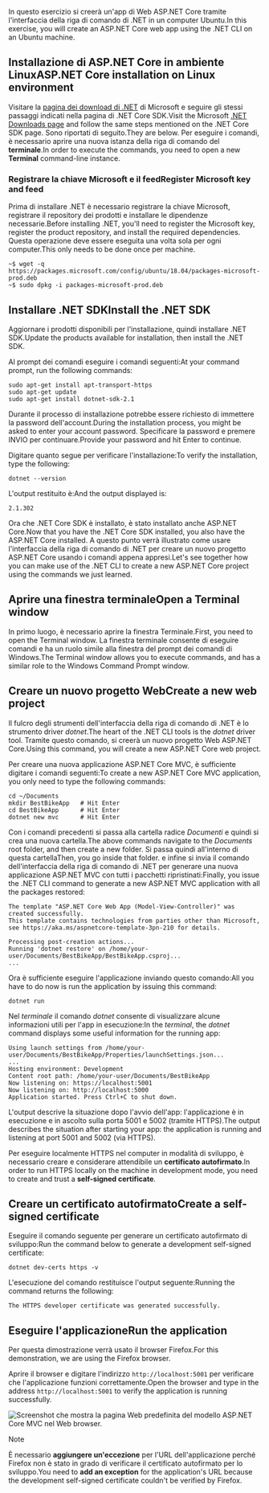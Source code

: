 <span data-ttu-id="3154a-101">In questo esercizio si creerà un'app di Web ASP.NET Core tramite l'interfaccia della riga di comando di .NET in un computer Ubuntu.</span><span class="sxs-lookup"><span data-stu-id="3154a-101">In this exercise, you will create an ASP.NET Core web app using the .NET CLI on an Ubuntu machine.</span></span>

## <a name="aspnet-core-installation-on-linux-environment"></a><span data-ttu-id="3154a-102">Installazione di ASP.NET Core in ambiente Linux</span><span class="sxs-lookup"><span data-stu-id="3154a-102">ASP.NET Core installation on Linux environment</span></span>

<span data-ttu-id="3154a-103">Visitare la [pagina dei download di .NET](https://www.microsoft.com/net/download) di Microsoft e seguire gli stessi passaggi indicati nella pagina di .NET Core SDK.</span><span class="sxs-lookup"><span data-stu-id="3154a-103">Visit the Microsoft [.NET Downloads page](https://www.microsoft.com/net/download) and follow the same steps mentioned on the .NET Core SDK page.</span></span> <span data-ttu-id="3154a-104">Sono riportati di seguito.</span><span class="sxs-lookup"><span data-stu-id="3154a-104">They are below.</span></span> <span data-ttu-id="3154a-105">Per eseguire i comandi, è necessario aprire una nuova istanza della riga di comando del **terminale**.</span><span class="sxs-lookup"><span data-stu-id="3154a-105">In order to execute the commands, you need to open a new **Terminal** command-line instance.</span></span>

### <a name="register-microsoft-key-and-feed"></a><span data-ttu-id="3154a-106">Registrare la chiave Microsoft e il feed</span><span class="sxs-lookup"><span data-stu-id="3154a-106">Register Microsoft key and feed</span></span>

<span data-ttu-id="3154a-107">Prima di installare .NET è necessario registrare la chiave Microsoft, registrare il repository dei prodotti e installare le dipendenze necessarie.</span><span class="sxs-lookup"><span data-stu-id="3154a-107">Before installing .NET, you'll need to register the Microsoft key, register the product repository, and install the required dependencies.</span></span> <span data-ttu-id="3154a-108">Questa operazione deve essere eseguita una volta sola per ogni computer.</span><span class="sxs-lookup"><span data-stu-id="3154a-108">This only needs to be done once per machine.</span></span>

```console
~$ wget -q https://packages.microsoft.com/config/ubuntu/18.04/packages-microsoft-prod.deb
~$ sudo dpkg -i packages-microsoft-prod.deb
```

## <a name="install-the-net-sdk"></a><span data-ttu-id="3154a-109">Installare .NET SDK</span><span class="sxs-lookup"><span data-stu-id="3154a-109">Install the .NET SDK</span></span>

<span data-ttu-id="3154a-110">Aggiornare i prodotti disponibili per l'installazione, quindi installare .NET SDK.</span><span class="sxs-lookup"><span data-stu-id="3154a-110">Update the products available for installation, then install the .NET SDK.</span></span>

<span data-ttu-id="3154a-111">Al prompt dei comandi eseguire i comandi seguenti:</span><span class="sxs-lookup"><span data-stu-id="3154a-111">At your command prompt, run the following commands:</span></span>

```console
sudo apt-get install apt-transport-https
sudo apt-get update
sudo apt-get install dotnet-sdk-2.1
```

<span data-ttu-id="3154a-112">Durante il processo di installazione potrebbe essere richiesto di immettere la password dell'account.</span><span class="sxs-lookup"><span data-stu-id="3154a-112">During the installation process, you might be asked to enter your account password.</span></span> <span data-ttu-id="3154a-113">Specificare la password e premere INVIO per continuare.</span><span class="sxs-lookup"><span data-stu-id="3154a-113">Provide your password and hit Enter to continue.</span></span>

<span data-ttu-id="3154a-114">Digitare quanto segue per verificare l'installazione:</span><span class="sxs-lookup"><span data-stu-id="3154a-114">To verify the installation, type the following:</span></span>

```console
dotnet --version
```

<span data-ttu-id="3154a-115">L'output restituito è:</span><span class="sxs-lookup"><span data-stu-id="3154a-115">And the output displayed is:</span></span>

```console
2.1.302
```

<span data-ttu-id="3154a-116">Ora che .NET Core SDK è installato, è stato installato anche ASP.NET Core.</span><span class="sxs-lookup"><span data-stu-id="3154a-116">Now that you have the .NET Core SDK installed, you also have the ASP.NET Core installed.</span></span> <span data-ttu-id="3154a-117">A questo punto verrà illustrato come usare l'interfaccia della riga di comando di .NET per creare un nuovo progetto ASP.NET Core usando i comandi appena appresi.</span><span class="sxs-lookup"><span data-stu-id="3154a-117">Let's see together how you can make use of the .NET CLI to create a new ASP.NET Core project using the commands we just learned.</span></span>

## <a name="open-a-terminal-window"></a><span data-ttu-id="3154a-118">Aprire una finestra terminale</span><span class="sxs-lookup"><span data-stu-id="3154a-118">Open a Terminal window</span></span>

<span data-ttu-id="3154a-119">In primo luogo, è necessario aprire la finestra Terminale.</span><span class="sxs-lookup"><span data-stu-id="3154a-119">First, you need to open the Terminal window.</span></span> <span data-ttu-id="3154a-120">La finestra terminale consente di eseguire comandi e ha un ruolo simile alla finestra del prompt dei comandi di Windows.</span><span class="sxs-lookup"><span data-stu-id="3154a-120">The Terminal window allows you to execute commands, and has a similar role to the Windows Command Prompt window.</span></span>

## <a name="create-a-new-web-project"></a><span data-ttu-id="3154a-121">Creare un nuovo progetto Web</span><span class="sxs-lookup"><span data-stu-id="3154a-121">Create a new web project</span></span>

<span data-ttu-id="3154a-122">Il fulcro degli strumenti dell'interfaccia della riga di comando di .NET è lo strumento driver *dotnet*.</span><span class="sxs-lookup"><span data-stu-id="3154a-122">The heart of the .NET CLI tools is the *dotnet* driver tool.</span></span> <span data-ttu-id="3154a-123">Tramite questo comando, si creerà un nuovo progetto Web ASP.NET Core.</span><span class="sxs-lookup"><span data-stu-id="3154a-123">Using this command, you will create a new ASP.NET Core web project.</span></span>

<span data-ttu-id="3154a-124">Per creare una nuova applicazione ASP.NET Core MVC, è sufficiente digitare i comandi seguenti:</span><span class="sxs-lookup"><span data-stu-id="3154a-124">To create a new ASP.NET Core MVC application, you only need to type the following commands:</span></span>

```console
cd ~/Documents
mkdir BestBikeApp   # Hit Enter
cd BestBikeApp      # Hit Enter
dotnet new mvc      # Hit Enter
```

<span data-ttu-id="3154a-125">Con i comandi precedenti si passa alla cartella radice *Documenti* e quindi si crea una nuova cartella.</span><span class="sxs-lookup"><span data-stu-id="3154a-125">The above commands navigate to the *Documents* root folder, and then create a new folder.</span></span> <span data-ttu-id="3154a-126">Si passa quindi all'interno di questa cartella</span><span class="sxs-lookup"><span data-stu-id="3154a-126">Then, you go inside that folder.</span></span> <span data-ttu-id="3154a-127">e infine si invia il comando dell'interfaccia della riga di comando di .NET per generare una nuova applicazione ASP.NET MVC con tutti i pacchetti ripristinati:</span><span class="sxs-lookup"><span data-stu-id="3154a-127">Finally, you issue the .NET CLI command to generate a new ASP.NET MVC application with all the packages restored:</span></span>

```console
The template "ASP.NET Core Web App (Model-View-Controller)" was created successfully.
This template contains technologies from parties other than Microsoft, see https://aka.ms/aspnetcore-template-3pn-210 for details.

Processing post-creation actions...
Running 'dotnet restore' on /home/your-user/Documents/BestBikeApp/BestBikeApp.csproj...
...
```

<span data-ttu-id="3154a-128">Ora è sufficiente eseguire l'applicazione inviando questo comando:</span><span class="sxs-lookup"><span data-stu-id="3154a-128">All you have to do now is run the application by issuing this command:</span></span>

```console
dotnet run
```

<span data-ttu-id="3154a-129">Nel *terminale* il comando *dotnet* consente di visualizzare alcune informazioni utili per l'app in esecuzione:</span><span class="sxs-lookup"><span data-stu-id="3154a-129">In the *terminal*, the *dotnet* command displays some useful information for the running app:</span></span>

```console
Using launch settings from /home/your-user/Documents/BestBikeApp/Properties/launchSettings.json...
...
Hosting environment: Development
Content root path: /home/your-user/Documents/BestBikeApp
Now listening on: https://localhost:5001
Now listening on: http://localhost:5000
Application started. Press Ctrl+C to shut down.
```

<span data-ttu-id="3154a-130">L'output descrive la situazione dopo l'avvio dell'app: l'applicazione è in esecuzione e in ascolto sulla porta 5001 e 5002 (tramite HTTPS).</span><span class="sxs-lookup"><span data-stu-id="3154a-130">The output describes the situation after starting your app: the application is running and listening at port 5001 and 5002 (via HTTPS).</span></span>

<span data-ttu-id="3154a-131">Per eseguire localmente HTTPS nel computer in modalità di sviluppo, è necessario creare e considerare attendibile un **certificato autofirmato**.</span><span class="sxs-lookup"><span data-stu-id="3154a-131">In order to run HTTPS locally on the machine in development mode, you need to create and trust a **self-signed certificate**.</span></span>

## <a name="create-a-self-signed-certificate"></a><span data-ttu-id="3154a-132">Creare un certificato autofirmato</span><span class="sxs-lookup"><span data-stu-id="3154a-132">Create a self-signed certificate</span></span>

<span data-ttu-id="3154a-133">Eseguire il comando seguente per generare un certificato autofirmato di sviluppo:</span><span class="sxs-lookup"><span data-stu-id="3154a-133">Run the command below to generate a development self-signed certificate:</span></span>

```console
dotnet dev-certs https -v
```

<span data-ttu-id="3154a-134">L'esecuzione del comando restituisce l'output seguente:</span><span class="sxs-lookup"><span data-stu-id="3154a-134">Running the command returns the following:</span></span>

```console
The HTTPS developer certificate was generated successfully.
```

## <a name="run-the-application"></a><span data-ttu-id="3154a-135">Eseguire l'applicazione</span><span class="sxs-lookup"><span data-stu-id="3154a-135">Run the application</span></span>

<span data-ttu-id="3154a-136">Per questa dimostrazione verrà usato il browser Firefox.</span><span class="sxs-lookup"><span data-stu-id="3154a-136">For this demonstration, we are using the Firefox browser.</span></span>

<span data-ttu-id="3154a-137">Aprire il browser e digitare l'indirizzo `http://localhost:5001` per verificare che l'applicazione funzioni correttamente.</span><span class="sxs-lookup"><span data-stu-id="3154a-137">Open the browser and type in the address `http://localhost:5001` to verify the application is running successfully.</span></span>

![Screenshot che mostra la pagina Web predefinita del modello ASP.NET Core MVC nel Web browser.](../media/5-asp-core-mvc-default-template.PNG)

> [!NOTE]
> <span data-ttu-id="3154a-139">È necessario **aggiungere un'eccezione** per l'URL dell'applicazione perché Firefox non è stato in grado di verificare il certificato autofirmato per lo sviluppo.</span><span class="sxs-lookup"><span data-stu-id="3154a-139">You need to **add an exception** for the application's URL because the development self-signed certificate couldn't be verified by Firefox.</span></span>
